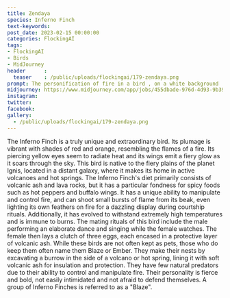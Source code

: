 ```yaml
---
title: Zendaya
species: Inferno Finch
text-keywords: 
post_date: 2023-02-15 00:00:00
categories: FlockingAI
tags:
- FlockingAI
- Birds
- MidJourney 
header      :
  teaser    : /public/uploads/flockingai/179-zendaya.png
prompt: The personification of fire in a bird , on a white background
midjourney: https://www.midjourney.com/app/jobs/455dbade-976d-4d93-9b39-0bfb685658b5
instagram: 
twitter: 
facebook: 
gallery: 
  - /public/uploads/flockingai/179-zendaya.png
---
```


The Inferno Finch is a truly unique and extraordinary bird. Its plumage is vibrant with shades of red and orange, resembling the flames of a fire. Its piercing yellow eyes seem to radiate heat and its wings emit a fiery glow as it soars through the sky. This bird is native to the fiery plains of the planet Ignis, located in a distant galaxy, where it makes its home in active volcanoes and hot springs. The Inferno Finch's diet primarily consists of volcanic ash and lava rocks, but it has a particular fondness for spicy foods such as hot peppers and buffalo wings. It has a unique ability to manipulate and control fire, and can shoot small bursts of flame from its beak, even lighting its own feathers on fire for a dazzling display during courtship rituals. Additionally, it has evolved to withstand extremely high temperatures and is immune to burns. The mating rituals of this bird include the male performing an elaborate dance and singing while the female watches. The female then lays a clutch of three eggs, each encased in a protective layer of volcanic ash. While these birds are not often kept as pets, those who do keep them often name them Blaze or Ember. They make their nests by excavating a burrow in the side of a volcano or hot spring, lining it with soft volcanic ash for insulation and protection. They have few natural predators due to their ability to control and manipulate fire. Their personality is fierce and bold, not easily intimidated and not afraid to defend themselves. A group of Inferno Finches is referred to as a "Blaze".
